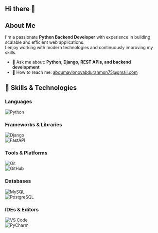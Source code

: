 ## Hi there 👋


## About Me  
I'm a passionate **Python Backend Developer** with experience in building scalable and efficient web applications.  
I enjoy working with modern technologies and continuously improving my skills. 
- 💬 Ask me about: **Python, Django, REST APIs, and backend development**
- 📧 How to reach me: abdumavlonovabdurahmon75@gmail.com  

## 🔧 Skills & Technologies  

### Languages  
![Python](https://img.shields.io/badge/-Python-blue?style=flat-square&logo=python)  

### Frameworks & Libraries  
![Django](https://img.shields.io/badge/-Django-green?style=flat-square&logo=django)  
![FastAPI](https://img.shields.io/badge/-FastAPI-teal?style=flat-square&logo=fastapi)  

### Tools & Platforms  
![Git](https://img.shields.io/badge/-Git-red?style=flat-square&logo=git)  
![GitHub](https://img.shields.io/badge/-GitHub-black?style=flat-square&logo=github)  
 
### Databases  
![MySQL](https://img.shields.io/badge/-MySQL-lightblue?style=flat-square&logo=mysql)  
![PostgreSQL](https://img.shields.io/badge/-PostgreSQL-blue?style=flat-square&logo=postgresql)  

### IDEs & Editors  
![VS Code](https://img.shields.io/badge/-VS%20Code-blue?style=flat-square&logo=visual-studio-code)  
![PyCharm](https://img.shields.io/badge/-PyCharm-green?style=flat-square&logo=pycharm)  


